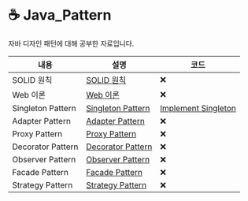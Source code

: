 # ☕ Java_Pattern
자바 디자인 패턴에 대해 공부한 자료입니다.

|내용|설명|코드|
|---|---|---|
|SOLID 원칙|[SOLID 원칙](https://github.com/Hod0ri/Java_Pattern/blob/main/Document/SOLID.md)|❌|
|Web 이론|[Web 이론](https://github.com/Hod0ri/Java_Pattern/blob/main/Document/WebTheory.md)|❌|
|Singleton Pattern|[Singleton Pattern](https://github.com/Hod0ri/Java_Pattern/blob/main/Document/Singleton.md)|[Implement Singleton](https://github.com/Hod0ri/Java_Pattern/tree/main/src/com/design/Singleton)|
|Adapter Pattern|[Adapter Pattern]()|❌|
|Proxy Pattern|[Proxy Pattern]()|❌|
|Decorator Pattern|[Decorator Pattern]()|❌|
|Observer Pattern|[Observer Pattern]()|❌|
|Facade Pattern|[Facade Pattern]()|❌|
|Strategy Pattern|[Strategy Pattern]()|❌|